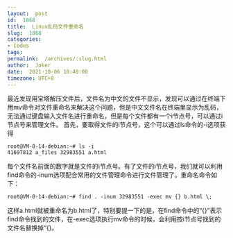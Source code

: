 ```yaml
---
layout:  post
id:  1868
title:  Linux乱码文件重命名
slug:  1868
categories: 
- Codes
tags: 
permalink:  /archives/:slug.html
author:  Joker
date:  2021-10-06 10:40:00
timezone: UTC+8
---
```




最近发现用宝塔解压文件后，文件名为中文的文件不显示，发现可以通过在终端下用mv命令对文件重命名来解决这个问题，但是中文文件名在终端里显示为乱码，无法通过键盘输入文件名进行重命名，但是每个文件都有一个i节点号，可以通过i节点号来管理文件。
首先，要取得文件的i节点号，这个可以通过ls命令的-i选项获得

```
root@VM-0-14-debian:~# ls -i
41697812 a_files 32983551 a.html
```

每个文件名前面的数字就是文件的i节点号。有了文件的i节点号，我们就可以利用find命令的-inum选项配合常用的文件管理命令进行文件管理了。重命名命令如下：

```
root@VM-0-14-debian:~# find . -inum 32983551 -exec mv {} b.html \;
```

这样a.html就被重命名为b.html了，特别要提一下的是，在find命令中的“{}”表示find命令找到的文件，在-exec选项执行mv命令的时候，会利用按i节点号找到的文件名替换掉“{}。